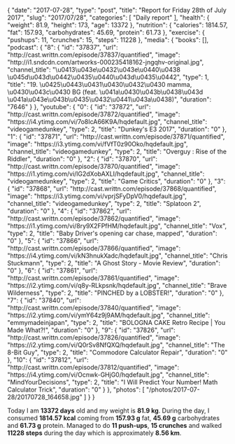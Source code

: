 {
    "date": "2017-07-28",
    "type": "post",
    "title": "Report for Friday 28th of July 2017",
    "slug": "2017\/07\/28",
    "categories": [
        "Daily report"
    ],
    "health": {
        "weight": 81.9,
        "height": 173,
        "age": 13372
    },
    "nutrition": {
        "calories": 1814.57,
        "fat": 157.93,
        "carbohydrates": 45.69,
        "protein": 61.73
    },
    "exercise": {
        "pushups": 11,
        "crunches": 15,
        "steps": 11228
    },
    "media": {
        "books": [],
        "podcast": {
            "8": {
                "id": "37837",
                "url": "http:\/\/cast.writtn.com\/episode\/37837\/quantified",
                "image": "http:\/\/i1.sndcdn.com\/artworks-000235418162-jngqhv-original.jpg",
                "channel_title": "\u0413\u043e\u0432\u043e\u0440\u0438 \u045d\u043d\u0442\u0435\u0440\u043d\u0435\u0442",
                "type": 1,
                "title": "19. \u0425\u0443\u0431\u0430\u0432\u0430 mamma, \u0430\u043c\u0430 BG (feat. \u041a\u0430\u043b\u0438\u043d \u041a\u043e\u043b\u0435\u0432\u0441\u043a\u0438)",
                "duration": "7646"
            }
        },
        "youtube": {
            "0": {
                "id": "37872",
                "url": "http:\/\/cast.writtn.com\/episode\/37872\/quantified",
                "image": "https:\/\/i4.ytimg.com\/vi\/7o8IcA66K9A\/hqdefault.jpg",
                "channel_title": "videogamedunkey",
                "type": 2,
                "title": "Dunkey's E3 2017",
                "duration": "0"
            },
            "1": {
                "id": "37871",
                "url": "http:\/\/cast.writtn.com\/episode\/37871\/quantified",
                "image": "https:\/\/i3.ytimg.com\/vi\/fVfT0z90Oko\/hqdefault.jpg",
                "channel_title": "videogamedunkey",
                "type": 2,
                "title": "Overguy : Rise of the Riddler",
                "duration": "0"
            },
            "2": {
                "id": "37870",
                "url": "http:\/\/cast.writtn.com\/episode\/37870\/quantified",
                "image": "https:\/\/i1.ytimg.com\/vi\/lG2dXobAXLI\/hqdefault.jpg",
                "channel_title": "videogamedunkey",
                "type": 2,
                "title": "Game Critics",
                "duration": "0"
            },
            "3": {
                "id": "37868",
                "url": "http:\/\/cast.writtn.com\/episode\/37868\/quantified",
                "image": "https:\/\/i3.ytimg.com\/vi\/vprjSFyDpV0\/hqdefault.jpg",
                "channel_title": "videogamedunkey",
                "type": 2,
                "title": "Splatoon 2",
                "duration": "0"
            },
            "4": {
                "id": "37862",
                "url": "http:\/\/cast.writtn.com\/episode\/37862\/quantified",
                "image": "https:\/\/i1.ytimg.com\/vi\/8ry9X2FPfHM\/hqdefault.jpg",
                "channel_title": "Vox",
                "type": 2,
                "title": "Baby Driver's opening car chase, mapped",
                "duration": "0"
            },
            "5": {
                "id": "37866",
                "url": "http:\/\/cast.writtn.com\/episode\/37866\/quantified",
                "image": "https:\/\/i4.ytimg.com\/vi\/kN3hnukXadc\/hqdefault.jpg",
                "channel_title": "Chris Stuckmann",
                "type": 2,
                "title": "A Ghost Story - Movie Review",
                "duration": "0"
            },
            "6": {
                "id": "37861",
                "url": "http:\/\/cast.writtn.com\/episode\/37861\/quantified",
                "image": "https:\/\/i2.ytimg.com\/vi\/q8y-RLkpsnk\/hqdefault.jpg",
                "channel_title": "Brave Wilderness",
                "type": 2,
                "title": "PINCHED by a LOBSTER!",
                "duration": "0"
            },
            "7": {
                "id": "37840",
                "url": "http:\/\/cast.writtn.com\/episode\/37840\/quantified",
                "image": "https:\/\/i2.ytimg.com\/vi\/ymY64z9j9AM\/hqdefault.jpg",
                "channel_title": "emmymadeinjapan",
                "type": 2,
                "title": "BOLOGNA CAKE Retro Recipe | You Made What?!",
                "duration": "0"
            },
            "9": {
                "id": "37826",
                "url": "http:\/\/cast.writtn.com\/episode\/37826\/quantified",
                "image": "https:\/\/i2.ytimg.com\/vi\/Q0rSv8NfQXQ\/hqdefault.jpg",
                "channel_title": "The 8-Bit Guy",
                "type": 2,
                "title": "Commodore Calculator Repair",
                "duration": "0"
            },
            "10": {
                "id": "37812",
                "url": "http:\/\/cast.writtn.com\/episode\/37812\/quantified",
                "image": "https:\/\/i4.ytimg.com\/vi\/Ocnwk-GHjG0\/hqdefault.jpg",
                "channel_title": "MindYourDecisions",
                "type": 2,
                "title": "I Will Predict Your Number! Math Calculator Trick",
                "duration": "0"
            }
        },
        "photos": [
            "\/photos\/2017-07-28\/20170728_164658.jpg"
        ]
    }
}

Today I am <strong>13372 days</strong> old and my weight is <strong>81.9 kg</strong>. During the day, I consumed <strong>1814.57 kcal</strong> coming from <strong>157.93 g</strong> fat, <strong>45.69 g</strong> carbohydrates and <strong>61.73 g</strong> protein. Managed to do <strong>11 push-ups</strong>, <strong>15 crunches</strong> and walked <strong>11228 steps</strong> during the day which is approximately <strong>8.56 km</strong>.